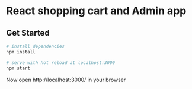 # React shopping cart and Admin app

## Get Started

``` bash
# install dependencies
npm install

# serve with hot reload at localhost:3000
npm start
```

Now open http://localhost:3000/ in your browser